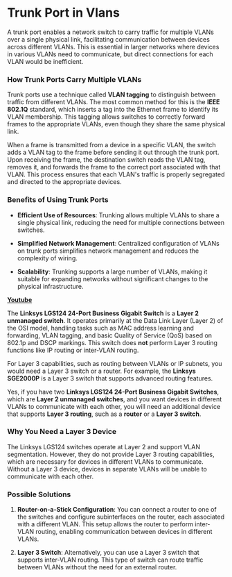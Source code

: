 # Trunk Port in Vlans

A trunk port enables a network switch to carry traffic for multiple VLANs over a single physical link, facilitating communication between devices across different VLANs. This is essential in larger networks where devices in various VLANs need to communicate, but direct connections for each VLAN would be inefficient.

### How Trunk Ports Carry Multiple VLANs

Trunk ports use a technique called **VLAN tagging** to distinguish between traffic from different VLANs. The most common method for this is the **IEEE 802.1Q** standard, which inserts a tag into the Ethernet frame to identify its VLAN membership. This tagging allows switches to correctly forward frames to the appropriate VLANs, even though they share the same physical link.

When a frame is transmitted from a device in a specific VLAN, the switch adds a VLAN tag to the frame before sending it out through the trunk port. Upon receiving the frame, the destination switch reads the VLAN tag, removes it, and forwards the frame to the correct port associated with that VLAN. This process ensures that each VLAN's traffic is properly segregated and directed to the appropriate devices.   


### Benefits of Using Trunk Ports

- **Efficient Use of Resources**: Trunking allows multiple VLANs to share a single physical link, reducing the need for multiple connections between switches.

- **Simplified Network Management**: Centralized configuration of VLANs on trunk ports simplifies network management and reduces the complexity of wiring.

- **Scalability**: Trunking supports a large number of VLANs, making it suitable for expanding networks without significant changes to the physical infrastructure.


**[Youtube](https://www.youtube.com/watch?v=apwWzXjoVXE)**


The **Linksys LGS124 24-Port Business Gigabit Switch** is a **Layer 2 unmanaged switch**. It operates primarily at the Data Link Layer (Layer 2) of the OSI model, handling tasks such as MAC address learning and forwarding, VLAN tagging, and basic Quality of Service (QoS) based on 802.1p and DSCP markings. This switch does **not** perform Layer 3 routing functions like IP routing or inter-VLAN routing.

For Layer 3 capabilities, such as routing between VLANs or IP subnets, you would need a Layer 3 switch or a router. For example, the **Linksys SGE2000P** is a Layer 3 switch that supports advanced routing features. 




Yes, if you have two **Linksys LGS124 24-Port Business Gigabit Switches**, which are **Layer 2 unmanaged switches**, and you want devices in different VLANs to communicate with each other, you will need an additional device that supports **Layer 3 routing**, such as a **router** or a **Layer 3 switch**.

### Why You Need a Layer 3 Device

The Linksys LGS124 switches operate at Layer 2 and support VLAN segmentation. However, they do not provide Layer 3 routing capabilities, which are necessary for devices in different VLANs to communicate. Without a Layer 3 device, devices in separate VLANs will be unable to communicate with each other.

### Possible Solutions

1. **Router-on-a-Stick Configuration**: You can connect a router to one of the switches and configure subinterfaces on the router, each associated with a different VLAN. This setup allows the router to perform inter-VLAN routing, enabling communication between devices in different VLANs.

2. **Layer 3 Switch**: Alternatively, you can use a Layer 3 switch that supports inter-VLAN routing. This type of switch can route traffic between VLANs without the need for an external router.




